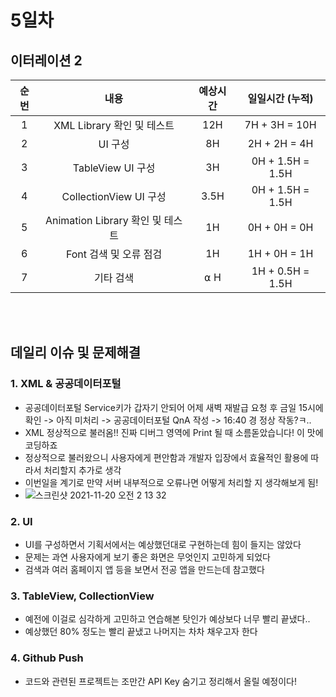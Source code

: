 # 5일차
## 이터레이션 2
|순번|내용|예상시간|일일시간 (누적)
|:---:|:-----:|:-------:|:-------:
|1|XML Library 확인 및 테스트| 12H | 7H + 3H = 10H 
|2|UI 구성| 8H | 2H + 2H = 4H
|3|TableView UI 구성| 3H | 0H + 1.5H = 1.5H
|4|CollectionView UI 구성| 3.5H | 0H + 1.5H = 1.5H 
|5|Animation Library 확인 및 테스트| 1H | 0H + 0H = 0H
|6|Font 검색 및 오류 점검| 1H | 1H + 0H = 1H
|7|기타 검색| ⍺ H | 1H + 0.5H = 1.5H


</br></br>
## 데일리 이슈 및 문제해결
### 1. XML & 공공데이터포털 
  - 공공데이터포털 Service키가 갑자기 안되어 어제 새벽 재발급 요청 후 금일 15시에 확인 -> 아직 미처리 -> 공공데이터포털 QnA 작성 -> 16:40 경 정상 작동?ㅋ..
  - XML 정상적으로 불러옴!! 진짜 디버그 영역에 Print 될 때 소름돋았습니다! 이 맛에 코딩하죠 
  - 정상적으로 불러왔으니 사용자에게 편안함과 개발자 입장에서 효율적인 활용에 따라서 처리할지 추가로 생각
  - 이번일을 계기로 만약 서버 내부적으로 오류나면 어떻게 처리할 지 생각해보게 됨!
  - ![스크린샷 2021-11-20 오전 2 13 32](https://user-images.githubusercontent.com/80211277/142665757-9275abf8-35a8-45d8-a3ea-c906b431216f.png)
### 2. UI
  - UI를 구성하면서 기획서에서는 예상했던대로 구현하는데 힘이 들지는 않았다
  - 문제는 과연 사용자에게 보기 좋은 화면은 무엇인지 고민하게 되었다
  - 검색과 여러 홈페이지 앱 등을 보면서 전공 앱을 만드는데 참고했다
### 3. TableView, CollectionView
  - 예전에 이걸로 심각하게 고민하고 연습해본 탓인가 예상보다 너무 빨리 끝냈다..
  - 예상했던 80% 정도는 빨리 끝냈고 나머지는 차차 채우고자 한다
### 4. Github Push
  - 코드와 관련된 프로젝트는 조만간 API Key 숨기고 정리해서 올릴 예정이다!
